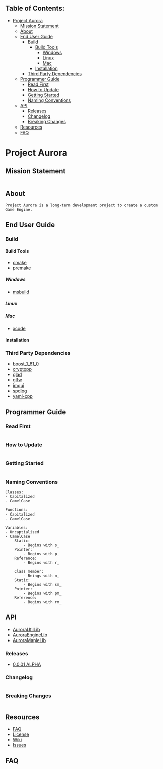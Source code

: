 ## Table of Contents:
- [Project Aurora](#project-aurora)
  - [Mission Statement](#mission-statement)
  - [About](#about)
  - [End User Guide](#end-user-guide)
    - [Build](#build)
      - [Build Tools](#build-tools)
        - [Windows](#windows)
        - [Linux](#linux)
        - [Mac](#mac)
      - [Installation](#installation)
    - [Third Party Dependencies](#third-party-dependencies)
  - [Programmer Guide](#programmer-guide)
    - [Read First](#read-first)
    - [How to Update](#how-to-update)
    - [Getting Started](#getting-started)
    - [Naming Conventions](#naming-conventions)
  - [API](#api)
    - [Releases](#releases)
    - [Changelog](#changelog)
    - [Breaking Changes](#breaking-changes)
  - [Resources](#resources)
  - [FAQ](#faq)

# Project Aurora
## Mission Statement
```
```

## About
```
Project Aurora is a long-term development project to create a custom Game Engine.
```

## End User Guide
### Build
#### Build Tools
- [cmake](https://cmake.org)
- [premake](https://github.com/premake/premake-core)

##### Windows
- [msbuild]()
  
##### Linux

##### Mac
- [xcode]()

#### Installation

### Third Party Dependencies
- [boost_1_81_0](https://github.com/boostorg/boost)
- [cryptopp](https://github.com/weidai11/cryptopp)
- [glad](glad.dav1d.de)
- [glfw](https://github.com/glfw/glfw)
- [imgui](https://github.com/ocornut/imgui)
- [spdlog](https://github.com/gabime/spdlog)
- [yaml-cpp](https://github.com/jbeder/yaml-cpp)

## Programmer Guide
### Read First
```
```

### How to Update
```
```

### Getting Started
```
```

### Naming Conventions
```
Classes:
- Capitalized
- CamelCase

Functions:
- Capitalized
- CamelCase

Variables:
- Uncaptialized
- CamelCase
    Static:
        - Begins with s_
    Pointer:
        - Begins with p_
    Reference:
        - Begins with r_

    Class member:
        - Beings with m_
    Static:
        - Begins with sm_
    Pointer:
        - Begins with pm_
    Reference:
        - Begins with rm_
```

## API
- [AuroraUtilLib](https://duncanbauer.github.io/AuroraUtilLib)
- [AuroraEngineLib](https://duncanbauer.github.io/AuroraEngineLib)
- [AuroraMapleLib](https://duncanbauer.github.io/AuroraMapleLib)

### Releases
- [0.0.01 ALPHA]()

### Changelog
```
```

### Breaking Changes
```
```

## Resources
 - [FAQ](https://github.com/duncanbauer/ProjectAurora#faq)
 - [License](https://github.com/duncanbauer/ProjectAurora/LICENSE.txt)
 - [Wiki](https://github.com/duncanbauer/ProjectAurora/wiki)
 - [Issues](https://github.com/duncanbauer/ProjectAurora/issues)

## FAQ
```
```
